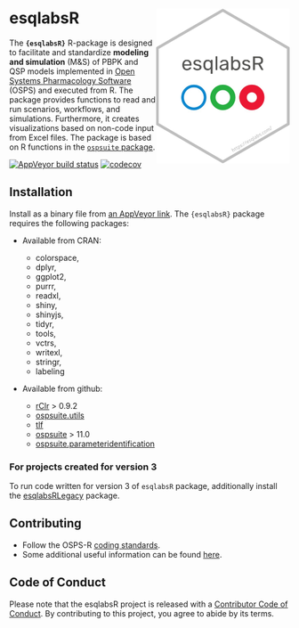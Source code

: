 # esqlabsR <img src="man/figures/logo.png" align="right" width="240" />

The **`{esqlabsR}`** R-package is designed to facilitate and standardize **modeling and simulation** (M&S) of PBPK and QSP models implemented in [Open Systems Pharmacology Software](https://www.open-systems-pharmacology.org/) (OSPS) and executed from R. The package provides functions to read and run scenarios, workflows, and simulations. Furthermore, it creates visualizations based on non-code input from Excel files. The package is based on R functions in the [`ospsuite` package](https://github.com/Open-Systems-Pharmacology/OSPSuite-R).

<!-- badges: start -->

  [![AppVeyor build status](https://ci.appveyor.com/api/projects/status/github/esqlabs/esqlabsr?branch=develop&svg=true)](https://ci.appveyor.com/project/StephanSchaller/esqlabsr/branch/develop)
  [![codecov](https://codecov.io/gh/esqlabs/esqlabsr/branch/develop/graph/badge.svg)](https://codecov.io/gh/esqlabs/esqlabsr)
  
<!-- badges: end -->

## Installation

Install as a binary file from [an AppVeyor link](https://ci.appveyor.com/project/StephanSchaller/esqlabsr/build/artifacts). The `{esqlabsR}` package requires the following packages: 

* Available from CRAN:
    * colorspace,
    * dplyr,
    * ggplot2,
    * purrr,
    * readxl,
    * shiny,
    * shinyjs,
    * tidyr,
    * tools,
    * vctrs,
    * writexl,
    * stringr,
    * labeling
  

* Available from github: 
    * [rClr](https://github.com/Open-Systems-Pharmacology/rClr/) > 0.9.2
    * [ospsuite.utils](https://github.com/Open-Systems-Pharmacology/OSPSuite.RUtils)
    * [tlf](https://github.com/Open-Systems-Pharmacology/TLF-Library)
    * [ospsuite](https://github.com/Open-Systems-Pharmacology/OSPSuite-R) > 11.0
    * [ospsuite.parameteridentification](https://github.com/Open-Systems-Pharmacology/OSPSuite.ParameterIdentification)
  
### For projects created for version 3

To run code written for version 3 of `esqlabsR` package, additionally install the
[esqlabsRLegacy](https://github.com/esqLABS/esqlabsRLegacy) package.

## Contributing

- Follow the OSPS-R [coding standards](https://github.com/Open-Systems-Pharmacology/Suite/blob/develop/CODING_STANDARDS_R.md).
- Some additional useful information can be found [here](https://github.com/Open-Systems-Pharmacology/OSPSuite-R/wiki/Developer-How-To's).

## Code of Conduct

  Please note that the esqlabsR project is released with a [Contributor Code of Conduct](https://contributor-covenant.org/version/2/0/CODE_OF_CONDUCT.html). By contributing to this project, you agree to abide by its terms.
